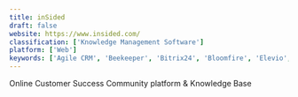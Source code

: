```yaml
---
title: inSided
draft: false 
website: https://www.insided.com/
classification: ['Knowledge Management Software']
platform: ['Web']
keywords: ['Agile CRM', 'Beekeeper', 'Bitrix24', 'Bloomfire', 'Elevio', 'Freshdesk', 'Front App', 'HappyFox', 'HelpCrunch', 'JitBit Helpdesk', 'Jive', 'LiveAgent', 'LiveChat', 'NiceJob', 'PureCloud', 'Salesforce Service Cloud', 'Supportbench', 'Unily', 'Vanilla Forums', 'Yonyx', 'Zoho Connect', 'Zoho Desk']
---
```

Online Customer Success Community platform & Knowledge Base